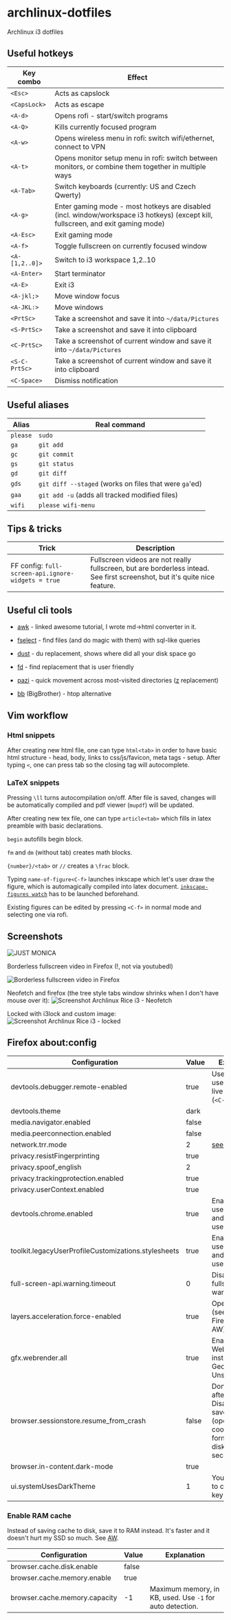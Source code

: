 # archlinux-dotfiles
Archlinux i3 dotfiles

## Useful hotkeys

|Key combo|Effect|
|---|---|
|`<Esc>`|Acts as capslock|
|`<CapsLock>`|Acts as escape|
|`<A-d>`|Opens rofi - start/switch programs|
|`<A-Q>`|Kills currently focused program|
|`<A-w>`|Opens wireless menu in rofi: switch wifi/ethernet, connect to VPN|
|`<A-t>`|Opens monitor setup menu in rofi: switch between monitors, or combine them together in multiple ways|
|`<A-Tab>`|Switch keyboards (currently: US and Czech Qwerty)|
|`<A-g>`|Enter gaming mode - most hotkeys are disabled (incl. window/workspace i3 hotkeys) (except kill, fullscreen, and exit gaming mode)|
|`<A-Esc>`|Exit gaming mode|
|`<A-f>`|Toggle fullscreen on currently focused window|
|`<A-[1,2..0]>`|Switch to i3 workspace 1,2..10|
|`<A-Enter>`|Start terminator|
|`<A-E>`|Exit i3|
|`<A-jkl;>`|Move window focus|
|`<A-JKL:>`|Move windows|
|`<PrtSc>`|Take a screenshot and save it into `~/data/Pictures`|
|`<S-PrtSc>`|Take a screenshot and save it into clipboard|
|`<C-PrtSc>`|Take a screenshot of current window and save it into `~/data/Pictures`|
|`<S-C-PrtSc>`|Take a screenshot of current window and save it into clipboard|
|`<C-Space>`|Dismiss notification|

## Useful aliases
|Alias|Real command|
|---|---|
|`please`|`sudo`|
|`ga`|`git add`|
|`gc`|`git commit`|
|`gs`|`git status`|
|`gd`|`git diff`|
|`gds`|`git diff --staged` (works on files that were `ga`'ed)|
|`gaa`|`git add -u` (adds all tracked modified files)|
|`wifi`|`please wifi-menu`|

## Tips & tricks
|Trick|Description|
|---|---|
| FF config: `full-screen-api.ignore-widgets = true` | Fullscreen videos are not really fullscreen, but are borderless intead. See first screenshot, but it's quite nice feature. |

## Useful cli tools

- [awk](https://tildes.net/~comp/f1a/awk_by_example) - linked awesome tutorial, I wrote md->html converter in it.

- [fselect](https://github.com/jhspetersson/fselect) - find files (and do magic with them) with sql-like queries

- [dust](https://github.com/bootandy/dust) - du replacement, shows where did all your disk space go

- [fd](https://github.com/sharkdp/fd) - find replacement that is user friendly

- [pazi](https://github.com/euank/pazi) - quick movement across most-visited directories ([z](https://github.com/rupa/z) replacement)

- [bb](https://github.com/epilys/bb) (BigBrother) - htop alternative

## Vim workflow
### Html snippets
After creating new html file, one can type `html<tab>` in order to have basic html structure - head, body, links to css/js/favicon, meta tags - setup.
After typing `<`, one can press tab so the closing tag will autocomplete.

### LaTeX snippets
Pressing `\ll` turns autocompilation on/off. After file is saved, changes will be automatically compiled and pdf viewer (`mupdf`) will be updated.

After creating new tex file, one can type `article<tab>` which fills in latex preamble with basic declarations.

`begin` autofills begin block.

`fm` and `dm` (without tab) creates math blocks.

`{number}/<tab>` or `//` creates a `\frac` block.

Typing `name-of-figure<C-f>` launches inkscape which let's user draw the figure, which is automagically compiled into latex document. [`inkscape-figures watch`](https://github.com/gillescastel/inkscape-figures) has to be launched beforehand.

Existing figures can be edited by pressing `<C-f>` in normal mode and selecting one via rofi.

## Screenshots

![JUST MONICA](https://raw.githubusercontent.com/SoptikHa2/archlinux-dotfiles/master/forever-and-ever.png)

Borderless fullscreen video in Firefox (!, not via youtubedl)

![Borderless fullscreen video in Firefox](https://raw.githubusercontent.com/SoptikHa2/archlinux-dotfiles/master/screenshots/firefox-video-fullscreen-in-window.png)

Neofetch and firefox (the tree style tabs window shrinks when I don't have mouse over it):
![Screenshot Archlinux Rice i3 - Neofetch](https://raw.githubusercontent.com/SoptikHa2/archlinux-dotfiles/master/screenshots/firefox-neofetch.png)

Locked with i3lock and custom image:
![Screenshot Archlinux Rice i3 - locked](https://raw.githubusercontent.com/SoptikHa2/archlinux-dotfiles/master/lockscreen.png)

## Firefox about:config

|Configuration|Value|Explanation|
|---|---|---|
|devtools.debugger.remote-enabled|true|Useful for userchrome.css live changing (`<C-A-S-i>`)|
|devtools.theme|dark||
|media.navigator.enabled|false||
|media.peerconnection.enabled|false||
|network.trr.mode|2|[see this](https://daniel.haxx.se/blog/2018/06/03/inside-firefoxs-doh-engine/)|
|privacy.resistFingerprinting|true||
|privacy.spoof\_english|2||
|privacy.trackingprotection.enabled|true||
|privacy.userContext.enabled|true||
|devtools.chrome.enabled|true|Enable userChrome.css and userContent.css|
|toolkit.legacyUserProfileCustomizations.stylesheets|true|Enable userChrome.css and userContent.css|
|full-screen-api.warning.timeout|0|Disable fullscreen warning|
|layers.acceleration.force-enabled|true|OpenGL OMTC (see Firefox/Tweaks AW)|
|gfx.webrender.all|true|Enable Servo WebRender instead of Gecko. Unstable!|
|browser.sessionstore.resume\_from\_crash|false|Don't restore after caching. Disabling this saves write (opened urls, cookies, history, form data) to disk every 15 seconds.|
|browser.in-content.dark-mode|true||
|ui.systemUsesDarkTheme|1|You may need to create new key|

### Enable RAM cache
Instead of saving cache to disk, save it to RAM instead. It's faster and it doesn't hurt my SSD so much. See [AW](https://wiki.archlinux.org/index.php/Firefox/Tweaks#Turn_off_the_disk_cache).

|Configuration|Value|Explanation|
|---|---|---|
|browser.cache.disk.enable|false||
|browser.cache.memory.enable|true||
|browser.cache.memory.capacity|-1|Maximum memory, in KB, used. Use `-1` for auto detection.|
